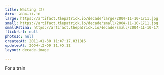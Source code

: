 ```yaml
---
title: Waiting (2)
date: 2004-11-10
large: https://artifact.thepatrick.io/decade/large/2004-11-10-1711.jpg
small: https://artifact.thepatrick.io/decade/small/2004-11-10-1711.jpg
smallRetina: https://artifact.thepatrick.io/decade/small/2004-11-10-1711@2x.jpg
flickrUrl: null
photoId: null
createdAt: 2011-01-30 11:07:17.031816
updatedAt: 2004-12-09 11:05:12
layout: decade-image

---
```

For a train
